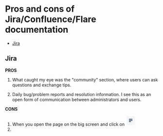 # Pros and cons of Jira/Confluence/Flare documentation
- [Jira](##Jira)



## Jira
**PROS**

1. What caught my eye was the "community" section, where users can ask questions and exchange tips.

2. Daily bug/problem reports and resolution information. I see this as an open form of communication between administrators and users.

**CONS**

1. When you open the page on the big screen and click on ![hamburger](hamburger.PNG)
2. 